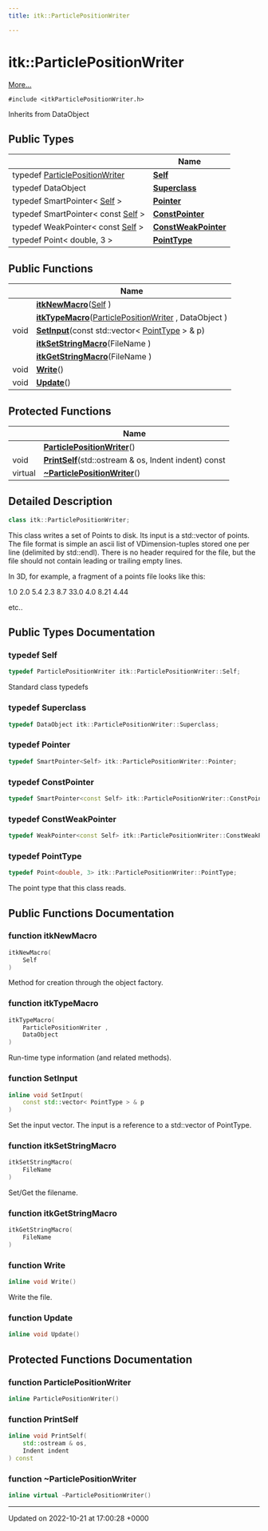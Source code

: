 ```yaml
---
title: itk::ParticlePositionWriter

---
```


# itk::ParticlePositionWriter



 [More...](#detailed-description)


`#include <itkParticlePositionWriter.h>`

Inherits from DataObject

## Public Types

|                | Name           |
| -------------- | -------------- |
| typedef [ParticlePositionWriter](../Classes/classitk_1_1ParticlePositionWriter.md) | **[Self](../Classes/classitk_1_1ParticlePositionWriter.md#typedef-self)**  |
| typedef DataObject | **[Superclass](../Classes/classitk_1_1ParticlePositionWriter.md#typedef-superclass)**  |
| typedef SmartPointer< [Self](../Classes/classitk_1_1ParticlePositionWriter.md#typedef-self) > | **[Pointer](../Classes/classitk_1_1ParticlePositionWriter.md#typedef-pointer)**  |
| typedef SmartPointer< const [Self](../Classes/classitk_1_1ParticlePositionWriter.md#typedef-self) > | **[ConstPointer](../Classes/classitk_1_1ParticlePositionWriter.md#typedef-constpointer)**  |
| typedef WeakPointer< const [Self](../Classes/classitk_1_1ParticlePositionWriter.md#typedef-self) > | **[ConstWeakPointer](../Classes/classitk_1_1ParticlePositionWriter.md#typedef-constweakpointer)**  |
| typedef Point< double, 3 > | **[PointType](../Classes/classitk_1_1ParticlePositionWriter.md#typedef-pointtype)**  |

## Public Functions

|                | Name           |
| -------------- | -------------- |
| | **[itkNewMacro](../Classes/classitk_1_1ParticlePositionWriter.md#function-itknewmacro)**([Self](../Classes/classitk_1_1ParticlePositionWriter.md#typedef-self) ) |
| | **[itkTypeMacro](../Classes/classitk_1_1ParticlePositionWriter.md#function-itktypemacro)**([ParticlePositionWriter](../Classes/classitk_1_1ParticlePositionWriter.md) , DataObject ) |
| void | **[SetInput](../Classes/classitk_1_1ParticlePositionWriter.md#function-setinput)**(const std::vector< [PointType](../Classes/classitk_1_1ParticlePositionWriter.md#typedef-pointtype) > & p) |
| | **[itkSetStringMacro](../Classes/classitk_1_1ParticlePositionWriter.md#function-itksetstringmacro)**(FileName ) |
| | **[itkGetStringMacro](../Classes/classitk_1_1ParticlePositionWriter.md#function-itkgetstringmacro)**(FileName ) |
| void | **[Write](../Classes/classitk_1_1ParticlePositionWriter.md#function-write)**() |
| void | **[Update](../Classes/classitk_1_1ParticlePositionWriter.md#function-update)**() |

## Protected Functions

|                | Name           |
| -------------- | -------------- |
| | **[ParticlePositionWriter](../Classes/classitk_1_1ParticlePositionWriter.md#function-particlepositionwriter)**() |
| void | **[PrintSelf](../Classes/classitk_1_1ParticlePositionWriter.md#function-printself)**(std::ostream & os, Indent indent) const |
| virtual | **[~ParticlePositionWriter](../Classes/classitk_1_1ParticlePositionWriter.md#function-~particlepositionwriter)**() |

## Detailed Description

```cpp
class itk::ParticlePositionWriter;
```


This class writes a set of Points to disk. Its input is a std::vector of points. The file format is simple an ascii list of VDimension-tuples stored one per line (delimited by std::endl). There is no header required for the file, but the file should not contain leading or trailing empty lines.

In 3D, for example, a fragment of a points file looks like this:

1.0 2.0 5.4 2.3 8.7 33.0 4.0 8.21 4.44

etc.. 

## Public Types Documentation

### typedef Self

```cpp
typedef ParticlePositionWriter itk::ParticlePositionWriter::Self;
```


Standard class typedefs 


### typedef Superclass

```cpp
typedef DataObject itk::ParticlePositionWriter::Superclass;
```


### typedef Pointer

```cpp
typedef SmartPointer<Self> itk::ParticlePositionWriter::Pointer;
```


### typedef ConstPointer

```cpp
typedef SmartPointer<const Self> itk::ParticlePositionWriter::ConstPointer;
```


### typedef ConstWeakPointer

```cpp
typedef WeakPointer<const Self> itk::ParticlePositionWriter::ConstWeakPointer;
```


### typedef PointType

```cpp
typedef Point<double, 3> itk::ParticlePositionWriter::PointType;
```


The point type that this class reads. 


## Public Functions Documentation

### function itkNewMacro

```cpp
itkNewMacro(
    Self 
)
```


Method for creation through the object factory. 


### function itkTypeMacro

```cpp
itkTypeMacro(
    ParticlePositionWriter ,
    DataObject 
)
```


Run-time type information (and related methods). 


### function SetInput

```cpp
inline void SetInput(
    const std::vector< PointType > & p
)
```


Set the input vector. The input is a reference to a std::vector of PointType. 


### function itkSetStringMacro

```cpp
itkSetStringMacro(
    FileName 
)
```


Set/Get the filename. 


### function itkGetStringMacro

```cpp
itkGetStringMacro(
    FileName 
)
```


### function Write

```cpp
inline void Write()
```


Write the file. 


### function Update

```cpp
inline void Update()
```


## Protected Functions Documentation

### function ParticlePositionWriter

```cpp
inline ParticlePositionWriter()
```


### function PrintSelf

```cpp
inline void PrintSelf(
    std::ostream & os,
    Indent indent
) const
```


### function ~ParticlePositionWriter

```cpp
inline virtual ~ParticlePositionWriter()
```


-------------------------------

Updated on 2022-10-21 at 17:00:28 +0000